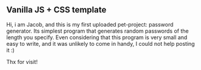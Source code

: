 ## Vanilla JS + CSS template

Hi, i am Jacob, and this is my first uploaded pet-project: password generator. Its simplest program that generates random passwords of the length you specify. Even considering that this program is very small and easy to write, and it was unlikely to come in handy, I could not help posting it :)

Thx for visit!
